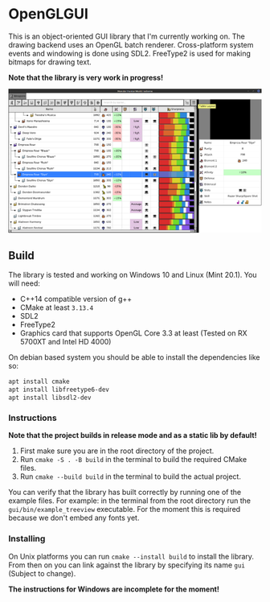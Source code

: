 # OpenGLGUI
This is an object-oriented GUI library that I'm currently working on.
The drawing backend uses an OpenGL batch renderer.
Cross-platform system events and windowing is done using SDL2.
FreeType2 is used for making bitmaps for drawing text.

**Note that the library is very work in progress!**

![screenshot](images/screenshot_mhwi_db.png)

## Build
The library is tested and working on Windows 10 and Linux (Mint 20.1).
You will need:
* C++14 compatible version of g++
* CMake at least `3.13.4`
* SDL2
* FreeType2
* Graphics card that supports OpenGL Core 3.3 at least (Tested on RX 5700XT and Intel HD 4000)

On debian based system you should be able to install the dependencies like so:
```
apt install cmake
apt install libfreetype6-dev
apt install libsdl2-dev
```

### Instructions
**Note that the project builds in release mode and as a static lib by default!**
1. First make sure you are in the root directory of the project.
2. Run `cmake -S . -B build` in the terminal to build the required CMake files.
3. Run `cmake --build build` in the terminal to build the actual project.

You can verify that the library has built correctly by running one of the example files.
For example: in the terminal from the root directory run the `gui/bin/example_treeview` executable.
For the moment this is required because we don't embed any fonts yet.

### Installing
On Unix platforms you can run `cmake --install build` to install the library.
From then on you can link against the library by specifying its name `gui` (Subject to change).

**The instructions for Windows are incomplete for the moment!**
